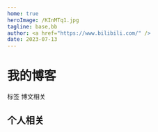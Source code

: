 ```yaml
---
home: true
heroImage: /KInMTq1.jpg
tagline: base,bb
author: <a href="https://www.bilibili.com/" />
date: 2023-07-13
---
```


# 我的博客


标签
博文相关

## 个人相关


